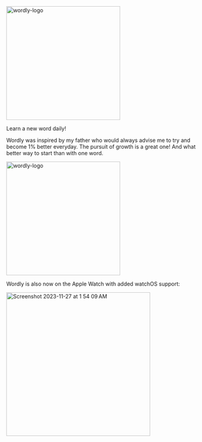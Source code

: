 <img src="https://github.com/soaapp/swift-wordly/assets/32276969/1f4b77aa-aac8-4e69-a6a6-ec178c6892b1" alt="wordly-logo" width="300"/>

Learn a new word daily! 

Wordly was inspired by my father who would always advise me to try and become 1% better everyday. The pursuit of growth is a great one! And what better way to start than with one word.

<img src="https://github.com/soaapp/swift-wordly/assets/32276969/c1652944-f085-4d43-b0ca-451ba9c5bbea" alt="wordly-logo" width="300"/>

Wordly is also now on the Apple Watch with added watchOS support:

<img width="379" alt="Screenshot 2023-11-27 at 1 54 09 AM" src="https://github.com/soaapp/swift-wordly/assets/32276969/85c76d01-4246-422e-b266-169565c719f1">

